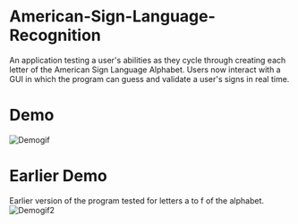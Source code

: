 # American-Sign-Language-Recognition
An application testing a user's abilities as they cycle through creating each letter of the American Sign Language Alphabet. Users now interact with a GUI in which the program can guess and validate a user's signs in real time.

# Demo
![Demogif](https://github.com/Nam-H-Pham/American-Sign-Language-Recognition/blob/main/ASLDemo3.gif)

# Earlier Demo
Earlier version of the program tested for letters a to f of the alphabet.
![Demogif2](https://github.com/Nam-H-Pham/American-Sign-Language-Recognition/blob/main/ASLDemo%20(2).gif)
